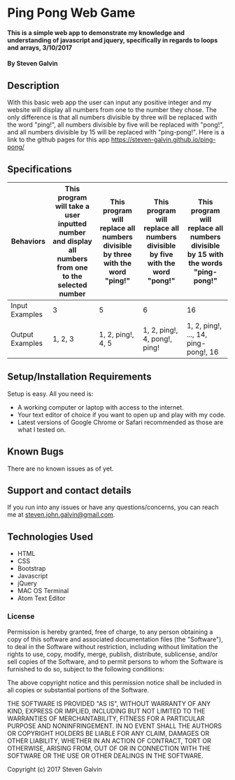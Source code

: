 # Ping Pong Web Game

#### This is a simple web app to demonstrate my knowledge and understanding of javascript and jquery, specifically in regards to loops and arrays, 3/10/2017

#### By Steven Galvin

## Description

With this basic web app the user can input any positive integer and my website will display all numbers from one to the number they chose. The only difference is that all numbers divisible by three will be replaced with the word "ping!", all numbers divisible by five will be replaced with "pong!", and all numbers divisible by 15 will be replaced with "ping-pong!". Here is a link to the github pages for this app https://steven-galvin.github.io/ping-pong/

## Specifications


| Behaviors       | This program will take a user inputted number and display all numbers from one to the selected number | This program will replace all numbers divisible by three with the word "ping!" | This program will replace all numbers divisible by five with the word "pong!" | This program will replace all numbers divisible by 15 with the words "ping-pong!" |
|-----------------|-------------------------------------------------------------------------------------------------------|--------------------------------------------------------------------------------|-------------------------------------------------------------------------------|-----------------------------------------------------------------------------------|
| Input Examples  | 3                                                                                                     | 5                                                                              | 6                                                                             | 16                                                                                |
| Output Examples | 1, 2, 3                                                                                               | 1, 2, ping!, 4, 5                                                              | 1, 2, ping!, 4, pong!, ping!                                                  | 1, 2, ping!, ..., 14, ping-pong!, 16                                              |

## Setup/Installation Requirements

Setup is easy. All you need is:

* A working computer or laptop with access to the internet.
* Your text editor of choice if you want to open up and play with my code.
* Latest versions of Google Chrome or Safari recommended as those are what I tested on.

## Known Bugs

There are no known issues as of yet.

## Support and contact details

If you run into any issues or have any questions/concerns, you can reach me at steven.john.galvin@gmail.com.

## Technologies Used

* HTML
* CSS
* Bootstrap
* Javascript
* jQuery
* MAC OS Terminal
* Atom Text Editor

### License

Permission is hereby granted, free of charge, to any person obtaining a copy of this software and associated documentation files (the "Software"), to deal in the Software without restriction, including without limitation the rights to use, copy, modify, merge, publish, distribute, sublicense, and/or sell copies of the Software, and to permit persons to whom the Software is furnished to do so, subject to the following conditions:

The above copyright notice and this permission notice shall be included in all copies or substantial portions of the Software.

THE SOFTWARE IS PROVIDED "AS IS", WITHOUT WARRANTY OF ANY KIND, EXPRESS OR IMPLIED, INCLUDING BUT NOT LIMITED TO THE WARRANTIES OF MERCHANTABILITY, FITNESS FOR A PARTICULAR PURPOSE AND NONINFRINGEMENT. IN NO EVENT SHALL THE AUTHORS OR COPYRIGHT HOLDERS BE LIABLE FOR ANY CLAIM, DAMAGES OR OTHER LIABILITY, WHETHER IN AN ACTION OF CONTRACT, TORT OR OTHERWISE, ARISING FROM, OUT OF OR IN CONNECTION WITH THE SOFTWARE OR THE USE OR OTHER DEALINGS IN THE SOFTWARE.

Copyright (c) 2017 Steven Galvin

